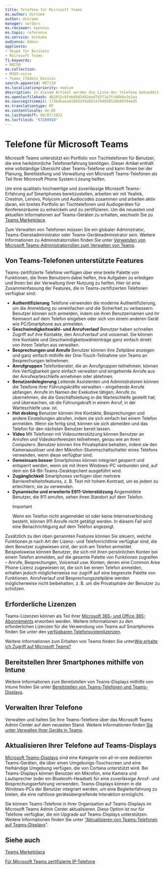```yaml
---
title: Telefone für Microsoft Teams
ms.author: dstrome
author: dstrome
manager: serdars
ms.reviewer: kponnus
ms.topic: reference
ms.service: msteams
audience: Admin
appliesto:
- Skype for Business
- Microsoft Teams
f1.keywords:
- NOCSH
ms.collection:
- M365-voice
- Teams_ITAdmin_Devices
search.appverid: MET150
ms.localizationpriority: medium
description: In diesem Artikel werden die Liste der Telefone behandelt, die für Microsoft Teams zertifiziert sind, und die Features, die in den für Microsoft Teams zertifizierten Telefonen unterstützt werden.
ms.openlocfilehash: d62832c8feb69d3492eed7d2f1e2fc80b6e1e1ea
ms.sourcegitcommit: 173bdbaea41893d39a951d79d050526b897044d5
ms.translationtype: MT
ms.contentlocale: de-DE
ms.lasthandoff: 08/07/2022
ms.locfileid: "67269910"
---
```

# <a name="phones-for-microsoft-teams"></a>Telefone für Microsoft Teams

Microsoft Teams unterstützt ein Portfolio von Tischtelefonen für Benutzer, die eine herkömmliche Telefonerfahrung benötigen. Dieser Artikel enthält eine vollständige Übersicht über Teams-Telefone und kann Ihnen bei der Planung, Bereitstellung und Verwaltung von Microsoft Teams-Telefonen als Teil Ihrer Microsoft Phone System-Lösung helfen. 

Um eine qualitativ hochwertige und zuverlässige Microsoft Teams-Erfahrung auf Smartphones bereitzustellen, arbeiten wir mit Yealink, Crestron, Lenovo, Polycom und Audiocodes zusammen und arbeiten aktiv daran, ein breites Portfolio an Tischtelefonen und Audiogeräten für Konferenzräume zu entwickeln und zu zertifizieren. Um die neuesten und aktuellen Informationen auf Teams-Geräten zu erhalten, wechseln Sie zu [Teams Marketplace](https://office.com/teamsdevices).

Zum Verwalten von Telefonen müssen Sie ein globaler Administrator, Teams-Dienstadministrator oder Teams-Geräteadministrator sein. Weitere Informationen zu Administratorrollen finden Sie unter [Verwenden von Microsoft Teams-Administratorrollen zum Verwalten von Teams](../using-admin-roles.md).

## <a name="features-supported-by-teams-phones"></a>Von Teams-Telefonen unterstützte Features

Teams-zertifizierte Telefone verfügen über eine breite Palette von Funktionen, die Ihren Benutzern dabei helfen, ihre Aufgaben zu erledigen und Ihnen bei der Verwaltung ihrer Nutzung zu helfen. Hier ist eine Zusammenfassung der Features, die in Teams-zertifizierten Telefonen verfügbar sind:

- **Authentifizierung** Telefone verwenden die moderne Authentifizierung, um die Anmeldung zu vereinfachen und die Sicherheit zu verbessern. Benutzer können sich anmelden, indem sie ihren Benutzernamen und ihr Kennwort auf dem Telefon eingeben oder sich von einem anderen Gerät wie PC/Smartphone aus anmelden.
- **Geschwindigkeitswähl- und Anrufverlauf** Benutzer haben schnellen Zugriff auf ihre Kontakte, den Anrufverlauf und voicemail. Sie können ihre Kontakte und Geschwindigkeitswähleinträge ganz einfach direkt von ihrem Telefon aus verwalten.
- **Besprechungen und Anrufe** Benutzer können ihre Zeitpläne anzeigen und ganz einfach mithilfe der One-Touch-Teilnahme von Teams an Besprechungen teilnehmen.
- **Anrufgruppen** Telefonberater, die an Anrufgruppen teilnehmen, können ihre Verfügbarkeit ganz einfach verwalten und eingehende Anrufe aus der Anrufwarteschleife annehmen oder ablehnen.
- **Benutzerdelegierung** Leitende Assistenten und Administratoren können die Telefone ihrer Führungskräfte verwalten – eingehende Anrufe abfangen. Anrufe im Namen der Exekutive tätigen; Anrufe zu übernehmen, die die Geschäftsleitung in die Warteschleife gestellt hat; und überwachen, ob die Führungskraft in einem Anruf, in der Warteschleife usw. ist.
- **Hot desking** Benutzer können ihre Kontakte, Besprechungen und andere Einstellungen abrufen, indem sie sich einfach bei einem Telefon anmelden. Wenn sie fertig sind, können sie sich abmelden und das Telefon für den nächsten Benutzer bereit lassen.
- **Video** Mit Telefonen mit Videounterstützung können Benutzer an Anrufen und Videokonferenzen teilnehmen, genau wie an ihren Computern. Benutzer können ihre Privatsphäre behalten, indem sie den Kameraauslöser und den Mikrofon-Stummschaltschalter eines Telefons verwenden, wenn diese verfügbar sind.
- **Gemeinsam besser** Smartphones können integriert gesperrt und entsperrt werden, wenn sie mit ihrem Windows-PC verbunden sind, auf dem ein 64-Bit-Teams-Desktopclient ausgeführt wird.
- **Zugänglichkeit** Smartphones verfügen über mehrere Barrierefreiheitsfeatures, z. B. Text mit hohem Kontrast, um es jedem zu erleichtern, sie zu verwenden.
- **Dynamische und erweiterte E911-Unterstützung** Angemeldete Benutzer, die 911 anrufen, sehen ihren Standort auf dem Telefon. 
    > [!IMPORTANT]
    > Wenn ein Telefon nicht angemeldet ist oder keine Internetverbindung besteht, können 911 Anrufe nicht getätigt werden. In diesem Fall wird eine Benachrichtigung auf dem Telefon angezeigt.

Zusätzlich zu den oben genannten Features können Sie steuern, welche Funktionen je nach Art der Lizenz- und Telefonrichtlinie verfügbar sind, die dem Benutzer zugewiesen sind, der sich am Telefon anmeldet. Beispielsweise können Benutzer, die sich mit ihren persönlichen Konten bei einem Telefon anmelden, auf die gesamte Palette von Funktionen zugreifen – Anrufe, Besprechungen, Voicemail usw. Konten, denen eine Common Area Phone-Lizenz zugewiesen ist, die sich bei einem Telefon anmelden, erhalten jedoch möglicherweise nur zugriff auf eine begrenzte Palette von Funktionen. Anrufverlauf und Besprechungszeitpläne werden möglicherweise nicht beibehalten, z. B. um die Privatsphäre der Benutzer zu schützen.

## <a name="required-licenses"></a>Erforderliche Lizenzen

Teams-Lizenzen können als Teil ihrer [Microsoft 365- und Office 365-Abonnements](/office365/servicedescriptions/teams-service-description) erworben werden. Weitere Informationen zu den erforderlichen Lizenzen für die Verwendung von Teams auf Smartphones finden Sie unter den [verfügbaren Telefonsystemlizenzen](https://products.office.com/microsoft-teams/voice-calling).

Weitere Informationen zum Erhalten von Teams finden Sie unter[Wie erhalte ich Zugriff auf Microsoft Teams?](https://support.office.com/article/fc7f1634-abd3-4f26-a597-9df16e4ca65b)

## <a name="deploy-your-phones-using-intune"></a>Bereitstellen Ihrer Smartphones mithilfe von Intune

Weitere Informationen zum Bereitstellen von Teams-Displays mithilfe von Intune finden Sie unter [Bereitstellen von Teams-Telefonen und Teams-Displays](phones-displays-deploy.md).

## <a name="manage-your-phones"></a>Verwalten Ihrer Telefone

Verwalten und halten Sie Ihre Teams-Telefone über das Microsoft Teams Admin Center auf dem neuesten Stand. Weitere Informationen finden [Sie unter Verwalten Ihrer Geräte in Teams](device-management.md).

## <a name="upgrade-your-phones-to-teams-displays"></a>Aktualisieren Ihrer Telefone auf Teams-Displays

[Microsoft Teams-Displays](teams-displays.md) sind eine Kategorie von all-in-one dedizierten Teams-Geräten, die über einen Umgebungs-Touchscreen und eine freihändige Umgebung verfügen, die von Cortana unterstützt wird. Bei Teams-Displays können Benutzer ein Mikrofon, eine Kamera und Lautsprecher (oder ein Bluetooth-Headset) für eine zuverlässige Anruf- und Besprechungserfahrung verwenden. Teams-Displays können in die Windows-PCs der Benutzer integriert werden, um eine Begleiterfahrung zu bieten, die eine nahtlose geräteübergreifende Interaktion ermöglicht.

Sie können Teams-Telefone in Ihrer Organisation auf Teams-Displays im Microsoft Teams Admin Center aktualisieren. Diese Option ist nur für Telefone verfügbar, die ein Upgrade auf Teams-Displays unterstützen. Weitere Informationen finden Sie unter ["Aktualisieren von Teams-Telefonen auf Teams-Displays](upgrade-phones-to-displays.md)".

## <a name="see-also"></a>Siehe auch

[Teams Marketplace](https://office.com/teamsdevices)

[Für Microsoft Teams zertifizierte IP-Telefone](teams-ip-phones.md)